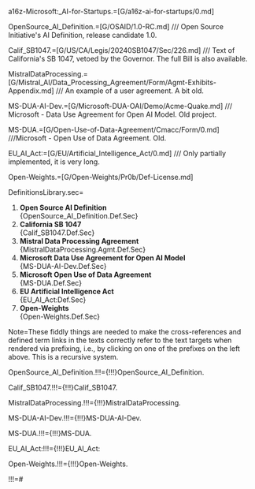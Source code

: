 a16z-Microsoft:_AI-for-Startups.=[G/a16z-ai-for-startups/0.md]

OpenSource_AI_Definition.=[G/OSAID/1.0-RC.md] /// Open Source Initiative's  AI Definition, release candidate 1.0.

Calif_SB1047.=[G/US/CA/Legis/20240SB1047/Sec/226.md] /// Text of California's SB 1047, vetoed by the Governor.  The full Bill is also available.

MistralDataProcessing.=[G/Mistral_AI/Data_Processing_Agreement/Form/Agmt-Exhibits-Appendix.md] /// An example of a user agreement.  A bit old.

MS-DUA-AI-Dev.=[G/Microsoft-DUA-OAI/Demo/Acme-Quake.md] /// Microsoft - Data Use Agreement for Open AI Model. Old project.

MS-DUA.=[G/Open-Use-of-Data-Agreement/Cmacc/Form/0.md] ///Microsoft - Open Use of Data Agreement.  Old.

EU_AI_Act:=[G/EU/Artificial_Intelligence_Act/0.md] /// Only partially implemented, it is very long.

Open-Weights.=[G/Open-Weights/Pr0b/Def-License.md]

DefinitionsLibrary.sec=<ol><li><b>Open Source AI Definition</b><br>{OpenSource_AI_Definition.Def.Sec}</li><li><b>California SB 1047</b><br>{Calif_SB1047.Def.Sec}</li><li><b>Mistral Data Processing Agreement</b><br>{MistralDataProcessing.Agmt.Def.Sec}</li><li><b>Microsoft Data Use Agreement for Open AI Model</b><br>{MS-DUA-AI-Dev.Def.Sec}</li><li><b>Microsoft Open Use of Data Agreement</b><br>{MS-DUA.Def.Sec}</li><li><b>EU Artificial Intelligence Act</b><br>{EU_AI_Act:Def.Sec}</li><li><b>Open-Weights</b><br>{Open-Weights.Def.Sec}</li></ol>

Note=These fiddly things are needed to make the cross-references and defined term links in the texts correctly refer to the text targets when rendered via prefixing, i.e., by clicking on one of the prefixes on the left above.  This is a recursive system.    

OpenSource_AI_Definition.!!!={!!!}OpenSource_AI_Definition.

Calif_SB1047.!!!={!!!}Calif_SB1047.

MistralDataProcessing.!!!={!!!}MistralDataProcessing.

MS-DUA-AI-Dev.!!!={!!!}MS-DUA-AI-Dev.

MS-DUA.!!!={!!!}MS-DUA.

EU_AI_Act:!!!={!!!}EU_AI_Act:

Open-Weights.!!!={!!!}Open-Weights.

!!!=#
